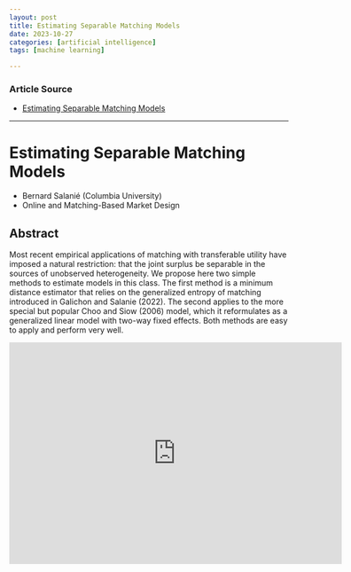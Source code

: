 ```yaml
---
layout: post
title: Estimating Separable Matching Models 
date: 2023-10-27
categories: [artificial intelligence]
tags: [machine learning]

---
```


### Article Source

* [Estimating Separable Matching Models](https://www.youtube.com/watch?v=a0fcV2w8-H8)

---

# Estimating Separable Matching Models

* Bernard Salanié (Columbia University)
* Online and Matching-Based Market Design

## Abstract 

Most recent empirical applications of matching with transferable utility have imposed a natural restriction: that the joint surplus be separable in the sources of unobserved heterogeneity. We propose here two simple methods to estimate models in this class.  The first method is a minimum distance estimator that relies on the generalized entropy of matching introduced in Galichon and Salanie (2022). The second applies to the  more special but popular Choo and Siow  (2006) model,   which it reformulates as a generalized linear model  with two-way fixed effects. Both methods are easy to apply and perform very well.

<iframe width="600" height="400" src="https://www.youtube.com/embed/a0fcV2w8-H8?si=wnXAqFnx67G3zHj7" title="YouTube video player" frameborder="0" allow="accelerometer; autoplay; clipboard-write; encrypted-media; gyroscope; picture-in-picture; web-share" allowfullscreen></iframe>